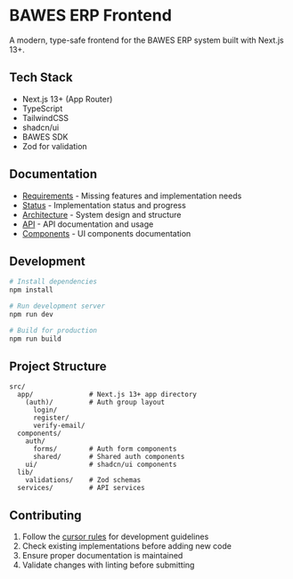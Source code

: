 # BAWES ERP Frontend

A modern, type-safe frontend for the BAWES ERP system built with Next.js 13+.

## Tech Stack

- Next.js 13+ (App Router)
- TypeScript
- TailwindCSS
- shadcn/ui
- BAWES SDK
- Zod for validation

## Documentation

- [Requirements](docs/requirements.md) - Missing features and implementation needs
- [Status](docs/status.md) - Implementation status and progress
- [Architecture](docs/architecture.md) - System design and structure
- [API](docs/api.md) - API documentation and usage
- [Components](docs/components.md) - UI components documentation

## Development

```bash
# Install dependencies
npm install

# Run development server
npm run dev

# Build for production
npm run build
```

## Project Structure

```
src/
  app/              # Next.js 13+ app directory
    (auth)/         # Auth group layout
      login/
      register/
      verify-email/
  components/
    auth/
      forms/        # Auth form components
      shared/       # Shared auth components
    ui/             # shadcn/ui components
  lib/
    validations/    # Zod schemas
  services/         # API services
```

## Contributing

1. Follow the [cursor rules](.cursorrules) for development guidelines
2. Check existing implementations before adding new code
3. Ensure proper documentation is maintained
4. Validate changes with linting before submitting
